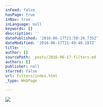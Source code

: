 ```yaml
---
inFeed: false
hasPage: true
inNav: true
inLanguage: null
keywords: []
description: ''
datePublished: '2016-06-17T21:50:20.735Z'
dateModified: '2016-06-17T21:49:40.187Z'
title: ''
author: []
sourcePath: _posts/2016-06-17-filters.md
authors: []
publisher: null
starred: false
url: filters/index.html
_type: WebPage

---
```

![](https://the-grid-user-content.s3-us-west-2.amazonaws.com/0ebccf69-249b-4e66-b25c-3aeb39a9258e.jpg)